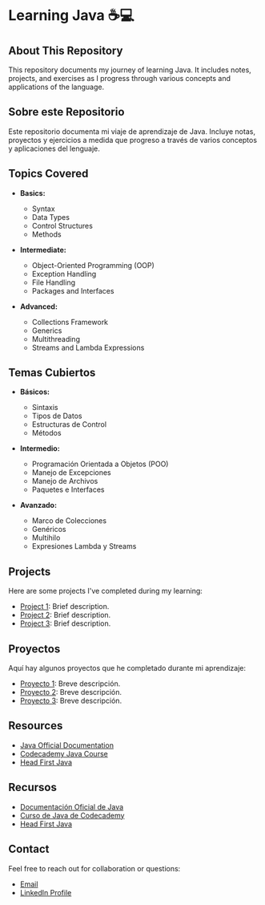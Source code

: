 # Learning Java ☕💻

## About This Repository

This repository documents my journey of learning Java. It includes notes, projects, and exercises as I progress through various concepts and applications of the language.

## Sobre este Repositorio

Este repositorio documenta mi viaje de aprendizaje de Java. Incluye notas, proyectos y ejercicios a medida que progreso a través de varios conceptos y aplicaciones del lenguaje.

## Topics Covered

- **Basics:**
  - Syntax
  - Data Types
  - Control Structures
  - Methods

- **Intermediate:**
  - Object-Oriented Programming (OOP)
  - Exception Handling
  - File Handling
  - Packages and Interfaces

- **Advanced:**
  - Collections Framework
  - Generics
  - Multithreading
  - Streams and Lambda Expressions

## Temas Cubiertos

- **Básicos:**
  - Sintaxis
  - Tipos de Datos
  - Estructuras de Control
  - Métodos

- **Intermedio:**
  - Programación Orientada a Objetos (POO)
  - Manejo de Excepciones
  - Manejo de Archivos
  - Paquetes e Interfaces

- **Avanzado:**
  - Marco de Colecciones
  - Genéricos
  - Multihilo
  - Expresiones Lambda y Streams

## Projects

Here are some projects I've completed during my learning:
- [Project 1](link-to-your-project): Brief description.
- [Project 2](link-to-your-project): Brief description.
- [Project 3](link-to-your-project): Brief description.

## Proyectos

Aquí hay algunos proyectos que he completado durante mi aprendizaje:
- [Proyecto 1](link-to-your-project): Breve descripción.
- [Proyecto 2](link-to-your-project): Breve descripción.
- [Proyecto 3](link-to-your-project): Breve descripción.

## Resources

- [Java Official Documentation](https://docs.oracle.com/en/java/)
- [Codecademy Java Course](https://www.codecademy.com/learn/learn-java)
- [Head First Java](https://www.oreilly.com/library/view/head-first-java/9780596009205/)

## Recursos

- [Documentación Oficial de Java](https://docs.oracle.com/en/java/)
- [Curso de Java de Codecademy](https://www.codecademy.com/learn/learn-java)
- [Head First Java](https://www.oreilly.com/library/view/head-first-java/9780596009205/)

## Contact

Feel free to reach out for collaboration or questions:
- [Email](mailto:wilmercaperahernande@gmail.com)
- [LinkedIn Profile](https://www.linkedin.com/in/wilmer-andres-capera-hernandez-b9594a272/)

